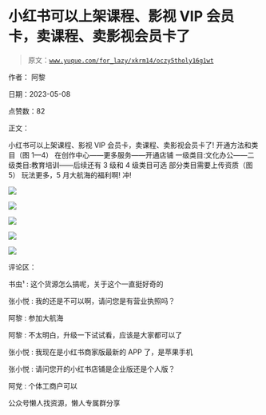 # 小红书可以上架课程、影视 VIP 会员卡，卖课程、卖影视会员卡了

> 原文：[`www.yuque.com/for_lazy/xkrm14/oczy5tholy16g1wt`](https://www.yuque.com/for_lazy/xkrm14/oczy5tholy16g1wt)



作者： 阿黎



日期：2023-05-08



点赞数：82



正文：



小红书可以上架课程、影视 VIP 会员卡，卖课程、卖影视会员卡了! 开通方法和类目（图 1—4） 在创作中心——更多服务——开通店铺 一级类目:文化办公——二级类目:教育培训——后续还有 3 级和 4 级类目可选 部分类目需要上传资质（图 5） 玩法更多，5 月大航海的福利啊! 冲!



![](img/3b78bc1bf25031d9d336bb0f30979b28.png)  

![](img/4afbb10ede4845e6ef7850a2a11208d4.png)  

![](img/e2c58462b3b834211608f0184c1f0680.png)  

![](img/db9a8e2623f9bcec8d24efb5465afa07.png)  

![](img/e151712bca6342f72a767517690f9459.png)  

评论区：



书虫¹ : 这个货源怎么搞呢，关于这个一直挺好奇的



张小悦 : 我的还是不可以啊，请问您是有营业执照吗？



阿黎 : 参加大航海



阿黎 : 不太明白，升级一下试试看，应该是大家都可以了



张小悦 : 我现在是小红书商家版最新的 APP 了，是苹果手机



张小悦 : 请问您开的小红书店铺是企业版还是个人版？



阿党 : 个体工商户可以



公众号懒人找资源，懒人专属群分享

</ne-p></ne-p></ne-p></ne-p></ne-p>